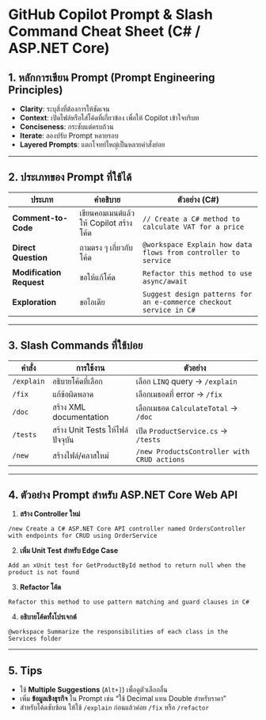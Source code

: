 # GitHub Copilot Prompt & Slash Command Cheat Sheet (C# / ASP.NET Core)

## 1. หลักการเขียน Prompt (Prompt Engineering Principles)
- **Clarity**: ระบุสิ่งที่ต้องการให้ชัดเจน
- **Context**: เปิดไฟล์หรือใส่โค้ดที่เกี่ยวข้อง เพื่อให้ Copilot เข้าใจบริบท
- **Conciseness**: กระชับแต่ครบถ้วน
- **Iterate**: ลองปรับ Prompt หลายรอบ
- **Layered Prompts**: แตกโจทย์ใหญ่เป็นหลายคำสั่งย่อย

---

## 2. ประเภทของ Prompt ที่ใช้ได้
| ประเภท | คำอธิบาย | ตัวอย่าง (C#) |
|--------|-----------|--------------|
| **Comment-to-Code** | เขียนคอมเมนต์แล้วให้ Copilot สร้างโค้ด | `// Create a C# method to calculate VAT for a price` |
| **Direct Question** | ถามตรง ๆ เกี่ยวกับโค้ด | `@workspace Explain how data flows from controller to service` |
| **Modification Request** | ขอให้แก้โค้ด | `Refactor this method to use async/await` |
| **Exploration** | ขอไอเดีย | `Suggest design patterns for an e-commerce checkout service in C#` |

---

## 3. Slash Commands ที่ใช้บ่อย
| คำสั่ง | การใช้งาน | ตัวอย่าง |
|--------|-----------|----------|
| `/explain` | อธิบายโค้ดที่เลือก | เลือก `LINQ` query → `/explain` |
| `/fix` | แก้ข้อผิดพลาด | เลือกเมธอดที่ error → `/fix` |
| `/doc` | สร้าง XML documentation | เลือกเมธอด `CalculateTotal` → `/doc` |
| `/tests` | สร้าง Unit Tests ให้ไฟล์ปัจจุบัน | เปิด `ProductService.cs` → `/tests` |
| `/new` | สร้างไฟล์/คลาสใหม่ | `/new ProductsController with CRUD actions` |

---

## 4. ตัวอย่าง Prompt สำหรับ ASP.NET Core Web API
1. **สร้าง Controller ใหม่**
```
/new Create a C# ASP.NET Core API controller named OrdersController with endpoints for CRUD using OrderService
```
2. **เพิ่ม Unit Test สำหรับ Edge Case**
```
Add an xUnit test for GetProductById method to return null when the product is not found
```
3. **Refactor โค้ด**
```
Refactor this method to use pattern matching and guard clauses in C#
```
4. **อธิบายโค้ดทั้งโปรเจกต์**
```
@workspace Summarize the responsibilities of each class in the Services folder
```

---

## 5. Tips
- ใช้ **Multiple Suggestions** (`Alt+]`) เพื่อดูตัวเลือกอื่น
- เพิ่ม **ข้อมูลเชิงธุรกิจ** ใน Prompt เช่น “ใช้ Decimal แทน Double สำหรับราคา”
- สำหรับโค้ดซับซ้อน ให้ใช้ `/explain` ก่อนแล้วค่อย `/fix` หรือ `/refactor`
